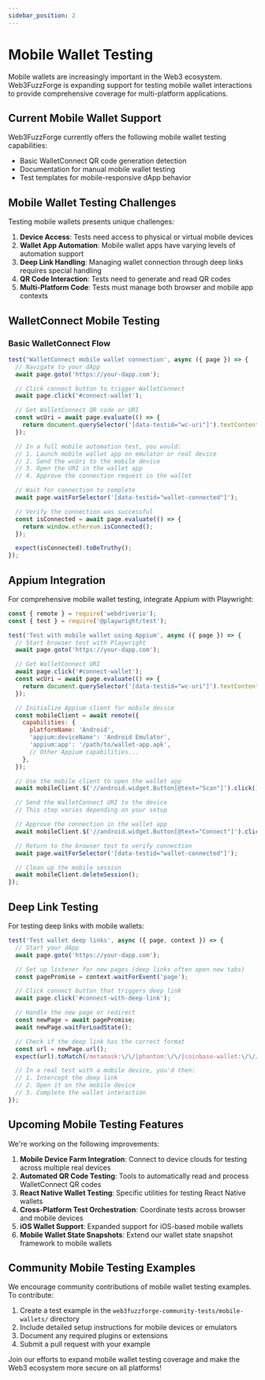 ```yaml
---
sidebar_position: 2
---
```


# Mobile Wallet Testing

Mobile wallets are increasingly important in the Web3 ecosystem. Web3FuzzForge is expanding support for testing mobile wallet interactions to provide comprehensive coverage for multi-platform applications.

## Current Mobile Wallet Support

Web3FuzzForge currently offers the following mobile wallet testing capabilities:

- Basic WalletConnect QR code generation detection
- Documentation for manual mobile wallet testing
- Test templates for mobile-responsive dApp behavior

## Mobile Wallet Testing Challenges

Testing mobile wallets presents unique challenges:

1. **Device Access**: Tests need access to physical or virtual mobile devices
2. **Wallet App Automation**: Mobile wallet apps have varying levels of automation support
3. **Deep Link Handling**: Managing wallet connection through deep links requires special handling
4. **QR Code Interaction**: Tests need to generate and read QR codes
5. **Multi-Platform Code**: Tests must manage both browser and mobile app contexts

## WalletConnect Mobile Testing

### Basic WalletConnect Flow

```javascript
test('WalletConnect mobile wallet connection', async ({ page }) => {
  // Navigate to your dApp
  await page.goto('https://your-dapp.com');

  // Click connect button to trigger WalletConnect
  await page.click('#connect-wallet');

  // Get WalletConnect QR code or URI
  const wcUri = await page.evaluate(() => {
    return document.querySelector('[data-testid="wc-uri"]').textContent;
  });

  // In a full mobile automation test, you would:
  // 1. Launch mobile wallet app on emulator or real device
  // 2. Send the wcUri to the mobile device
  // 3. Open the URI in the wallet app
  // 4. Approve the connection request in the wallet

  // Wait for connection to complete
  await page.waitForSelector('[data-testid="wallet-connected"]');

  // Verify the connection was successful
  const isConnected = await page.evaluate(() => {
    return window.ethereum.isConnected();
  });

  expect(isConnected).toBeTruthy();
});
```

## Appium Integration

For comprehensive mobile wallet testing, integrate Appium with Playwright:

```javascript
const { remote } = require('webdriverio');
const { test } = require('@playwright/test');

test('Test with mobile wallet using Appium', async ({ page }) => {
  // Start browser test with Playwright
  await page.goto('https://your-dapp.com');

  // Get WalletConnect URI
  await page.click('#connect-wallet');
  const wcUri = await page.evaluate(() => {
    return document.querySelector('[data-testid="wc-uri"]').textContent;
  });

  // Initialize Appium client for mobile device
  const mobileClient = await remote({
    capabilities: {
      platformName: 'Android',
      'appium:deviceName': 'Android Emulator',
      'appium:app': '/path/to/wallet-app.apk',
      // Other Appium capabilities...
    },
  });

  // Use the mobile client to open the wallet app
  await mobileClient.$('//android.widget.Button[@text="Scan"]').click();

  // Send the WalletConnect URI to the device
  // This step varies depending on your setup

  // Approve the connection in the wallet app
  await mobileClient.$('//android.widget.Button[@text="Connect"]').click();

  // Return to the browser test to verify connection
  await page.waitForSelector('[data-testid="wallet-connected"]');

  // Clean up the mobile session
  await mobileClient.deleteSession();
});
```

## Deep Link Testing

For testing deep links with mobile wallets:

```javascript
test('Test wallet deep links', async ({ page, context }) => {
  // Start your dApp
  await page.goto('https://your-dapp.com');

  // Set up listener for new pages (deep links often open new tabs)
  const pagePromise = context.waitForEvent('page');

  // Click connect button that triggers deep link
  await page.click('#connect-with-deep-link');

  // Handle the new page or redirect
  const newPage = await pagePromise;
  await newPage.waitForLoadState();

  // Check if the deep link has the correct format
  const url = newPage.url();
  expect(url).toMatch(/metamask:\/\/|phantom:\/\/|coinbase-wallet:\/\//);

  // In a real test with a mobile device, you'd then:
  // 1. Intercept the deep link
  // 2. Open it on the mobile device
  // 3. Complete the wallet interaction
});
```

## Upcoming Mobile Testing Features

We're working on the following improvements:

1. **Mobile Device Farm Integration**: Connect to device clouds for testing across multiple real devices
2. **Automated QR Code Testing**: Tools to automatically read and process WalletConnect QR codes
3. **React Native Wallet Testing**: Specific utilities for testing React Native wallets
4. **Cross-Platform Test Orchestration**: Coordinate tests across browser and mobile devices
5. **iOS Wallet Support**: Expanded support for iOS-based mobile wallets
6. **Mobile Wallet State Snapshots**: Extend our wallet state snapshot framework to mobile wallets

## Community Mobile Testing Examples

We encourage community contributions of mobile wallet testing examples. To contribute:

1. Create a test example in the `web3fuzzforge-community-tests/mobile-wallets/` directory
2. Include detailed setup instructions for mobile devices or emulators
3. Document any required plugins or extensions
4. Submit a pull request with your example

Join our efforts to expand mobile wallet testing coverage and make the Web3 ecosystem more secure on all platforms!
